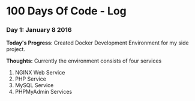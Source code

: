 # 100 Days Of Code - Log

### Day 1: January 8 2016 


**Today's Progress**: Created Docker Development Environment for my side project.

**Thoughts:** Currently the environment consists of four services
1. NGINX Web Service
2. PHP Service
3. MySQL Service
4. PHPMyAdmin Services




